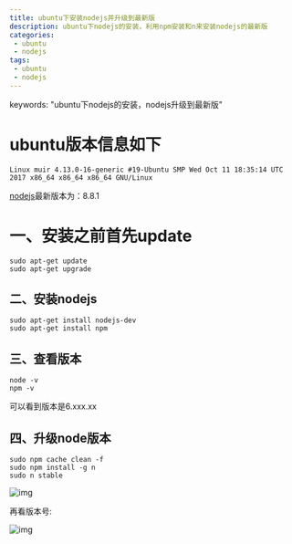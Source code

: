```yaml
---
title: ubuntu下安装nodejs并升级到最新版
description: ubuntu下nodejs的安装，利用npm安装和n来安装nodejs的最新版
categories:
 - ubuntu
 - nodejs
tags:
 - ubuntu
 - nodejs
---
```


keywords: "ubuntu下nodejs的安装，nodejs升级到最新版"

# ubuntu版本信息如下

```
Linux muir 4.13.0-16-generic #19-Ubuntu SMP Wed Oct 11 18:35:14 UTC 2017 x86_64 x86_64 x86_64 GNU/Linux
```

[nodejs](https://www.centos.bz/tag/nodejs/)最新版本为：8.8.1

# 一、安装之前首先update

```
sudo apt-get update
sudo apt-get upgrade
```

## 二、安装nodejs

```
sudo apt-get install nodejs-dev
sudo apt-get install npm
```

## 三、查看版本

```
node -v
npm -v
```

可以看到版本是6.xxx.xx

## 四、升级node版本

```
sudo npm cache clean -f
sudo npm install -g n
sudo n stable
```

![img](https://www.centos.bz/wp-content/uploads/2017/11/1-9.png)

再看版本号:

![img](https://www.centos.bz/wp-content/uploads/2017/11/2-3.png)